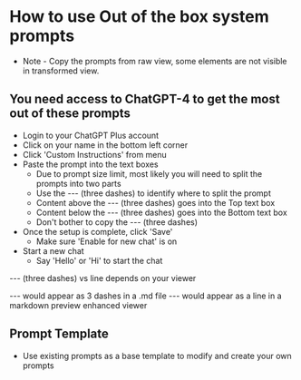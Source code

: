 # How to use Out of the box system prompts
- Note - Copy the prompts from raw view, some elements are not visible in transformed view.

## You need access to ChatGPT-4 to get the most out of these prompts

- Login to your ChatGPT Plus account
- Click on your name in the bottom left corner
- Click 'Custom Instructions' from menu
- Paste the prompt into the text boxes
  - Due to prompt size limit, most likely you will need to split the prompts into two parts
  - Use the --- (three dashes) to identify where to split the prompt
  - Content above the --- (three dashes) goes into the Top text box
  - Content below the --- (three dashes) goes into the Bottom text box
  - Don't bother to copy the --- (three dashes)
- Once the setup is complete, click 'Save'
  - Make sure 'Enable for new chat' is on
- Start a new chat
  - Say 'Hello' or 'Hi' to start the chat


--- (three dashes) vs line depends on your viewer

--- would appear as 3 dashes in a .md file
--- would appear as a line in a markdown preview enhanced viewer 

## Prompt Template
- Use existing prompts as a base template to modify and create your own prompts